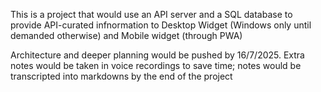 This is a project that would use an API server and a SQL database to provide API-curated infnormation to Desktop Widget (Windows only until demanded otherwise) and Mobile widget (through PWA)

Architecture and deeper planning would be pushed by 16/7/2025. Extra notes would be taken in voice recordings to save time; notes would be transcripted into markdowns by the end of the project 
